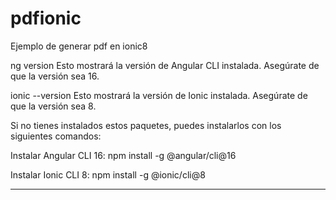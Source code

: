 # pdfionic
Ejemplo de generar pdf en ionic8

ng version
Esto mostrará la versión de Angular CLI instalada. Asegúrate de que la versión sea 16.

ionic --version
Esto mostrará la versión de Ionic instalada. Asegúrate de que la versión sea 8.

Si no tienes instalados estos paquetes, puedes instalarlos con los siguientes comandos:

Instalar Angular CLI 16:
npm install -g @angular/cli@16

Instalar Ionic CLI 8:
npm install -g @ionic/cli@8

----
